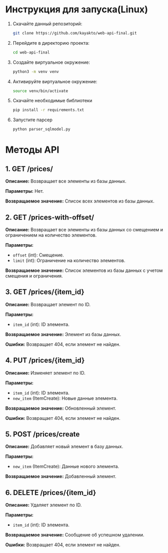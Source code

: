 # Инструкция для запуска(Linux)
1. Скачайте данный репозиторий:
    ```bash
    git clone https://github.com/kayakto/web-api-final.git
    ```
2. Перейдите в директорию проекта:
    ```bash
    cd web-api-final
    ```
3. Создайте виртуальное окружение:
    ```bash
    python3 -m venv venv
    ```
4. Активируйте виртуальное окружение:
    ```bash
    source venv/bin/activate
    ```
5. Скачайте необходимые библиотеки
    ```bash
    pip install -r requirements.txt
    ```
6. Запустите парсер
    ```bash
    python parser_sqlmodel.py
    ```

# Методы API

## 1. GET /prices/

**Описание:** Возвращает все элементы из базы данных.

**Параметры:** Нет.

**Возвращаемое значение:** Список всех элементов из базы данных.

## 2. GET /prices-with-offset/

**Описание:** Возвращает все элементы из базы данных со смещением и ограничением на количество элементов.

**Параметры:**
- `offset` (int): Смещение.
- `limit` (int): Ограничение на количество элементов.

**Возвращаемое значение:** Список элементов из базы данных с учетом смещения и ограничения.

## 3. GET /prices/{item_id}

**Описание:** Возвращает элемент по ID.

**Параметры:**
- `item_id` (int): ID элемента.

**Возвращаемое значение:** Элемент из базы данных.

**Ошибки:** Возвращает 404, если элемент не найден.

## 4. PUT /prices/{item_id}

**Описание:** Изменяет элемент по ID.

**Параметры:**
- `item_id` (int): ID элемента.
- `new_item` (ItemCreate): Новые данные элемента.

**Возвращаемое значение:** Обновленный элемент.

**Ошибки:** Возвращает 404, если элемент не найден.

## 5. POST /prices/create

**Описание:** Добавляет новый элемент в базу данных.

**Параметры:**
- `new_item` (ItemCreate): Данные нового элемента.

**Возвращаемое значение:** Добавленный элемент.

## 6. DELETE /prices/{item_id}

**Описание:** Удаляет элемент по ID.

**Параметры:**
- `item_id` (int): ID элемента.

**Возвращаемое значение:** Сообщение об успешном удалении.

**Ошибки:** Возвращает 404, если элемент не найден.
